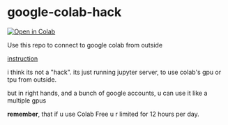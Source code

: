 # google-colab-hack
<a href="https://colab.research.google.com/github/barabum0/google-colab-hack/blob/main/hack.ipynb" target="_parent"><img src="https://colab.research.google.com/assets/colab-badge.svg" alt="Open in Colab"/></a>

Use this repo to connect to google colab from outside

[instruction](https://github.com/barabum0/google-colab-hack/blob/main/TUTORIAL.md)

i think its not a "hack". its just running jupyter server, to use colab's gpu or tpu from outside.

but in right hands, and a bunch of google accounts, u can use it like a multiple gpus



**remember**, that if u use Colab Free u r limited for 12 hours per day. 
